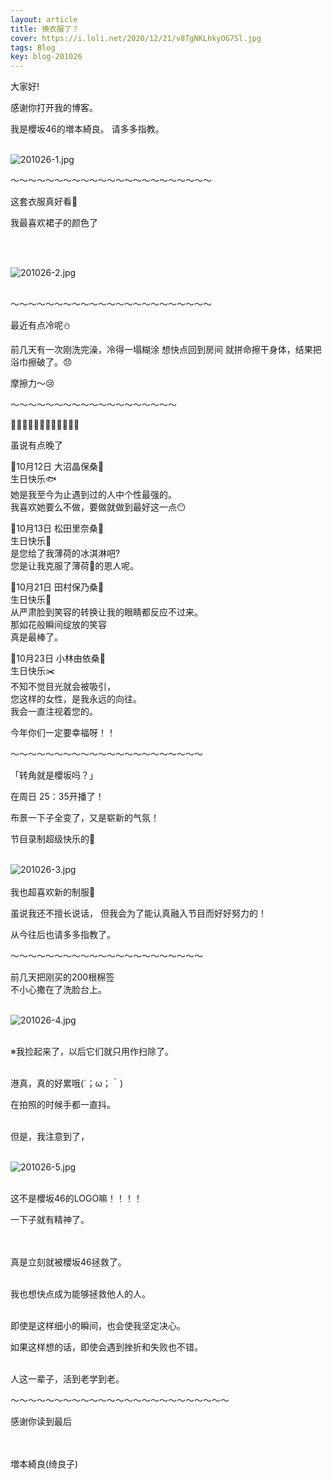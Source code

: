 ```yaml
---
layout: article
title: 换衣服了？
cover: https://i.loli.net/2020/12/21/v8TgNKLhkyOG7Sl.jpg
tags: Blog
key: blog-201026
---
```

大家好!

感谢你打开我的博客。

我是櫻坂46的増本綺良。
请多多指教。
<br/>
<br/>

![201026-1.jpg](https://i.loli.net/2020/12/21/v8TgNKLhkyOG7Sl.jpg)

〜〜〜〜〜〜〜〜〜〜〜〜〜〜〜〜〜〜〜〜〜〜〜


这套衣服真好看🌸

我最喜欢裙子的颜色了
<!--more-->
<br/>
<br/>

![201026-2.jpg](https://i.loli.net/2020/12/21/RBqWI6gE8d19eFh.jpg)
<br/>
<br/>

〜〜〜〜〜〜〜〜〜〜〜〜〜〜〜〜〜〜〜〜〜〜〜



最近有点冷呢⛄

前几天有一次刚洗完澡，冷得一塌糊涂
想快点回到房间
就拼命擦干身体，结果把浴巾擦破了。😞

摩擦力〜😢



〜〜〜〜〜〜〜〜〜〜〜〜〜〜〜〜〜〜〜


🎉🎉🎉🎉🎉🎉🎉🎉🎉🎉🎉🎉

虽说有点晚了



🍰10月12日 大沼晶保桑🍰
<br/>
生日快乐🐟
<br/>
她是我至今为止遇到过的人中个性最强的。
<br/>
我喜欢她要么不做，要做就做到最好这一点😶


🍰10月13日 松田里奈桑🍰
<br/>
生日快乐👄
<br/>
是您给了我薄荷的冰淇淋吧?
<br/>
您是让我克服了薄荷🌿的恩人呢。


🍰10月21日 田村保乃桑🍰
<br/>
生日快乐🧸
<br/>
从严肃脸到笑容的转换让我的眼睛都反应不过来。
<br/>
那如花般瞬间绽放的笑容
<br/>
真是最棒了。


🍰10月23日 小林由依桑🍰
<br/>
生日快乐✂️
<br/>
不知不觉目光就会被吸引，
<br/>
您这样的女性，是我永远的向往。
<br/>
我会一直注视着您的。

今年你们一定要幸福呀！！


〜〜〜〜〜〜〜〜〜〜〜〜〜〜〜〜〜〜〜〜〜〜


「转角就是櫻坂吗？｣

在周日 25：35开播了！


布景一下子全变了，又是崭新的气氛！

节目录制超级快乐的🌸
<br/>
<br/>

![201026-3.jpg](https://i.loli.net/2020/12/21/y635w72qn9OCjQF.jpg)
<br/>
<br/>
我也超喜欢新的制服👔


虽说我还不擅长说话，
但我会为了能认真融入节目而好好努力的！

从今往后也请多多指教了。

〜〜〜〜〜〜〜〜〜〜〜〜〜〜〜〜〜〜〜〜〜〜

前几天把刚买的200根棉签<br/>
不小心撒在了洗脸台上。
<br/>
<br/>

![201026-4.jpg](https://i.loli.net/2020/12/21/61E5yiXkuKlCbVT.jpg)
<br/>
<br/>

※我捡起来了，以后它们就只用作扫除了。
<br/>
<br/>

港真，真的好累哦(´；ω；｀)

在拍照的时候手都一直抖。
<br/><br/>

但是，我注意到了，
<br/><br/>

![201026-5.jpg](https://i.loli.net/2020/12/21/y3B1lg2CWqxPtAd.jpg)
<br/><br/>

这不是櫻坂46的LOGO嘛！！！！


一下子就有精神了。
<br/><br/><br/>






真是立刻就被櫻坂46拯救了。
<br/>
<br/>

我也想快点成为能够拯救他人的人。
<br/>
<br/>

即使是这样细小的瞬间，也会使我坚定决心。

如果这样想的话，即使会遇到挫折和失败也不错。
<br/>
<br/>

人这一辈子，活到老学到老。

〜〜〜〜〜〜〜〜〜〜〜〜〜〜〜〜〜〜〜〜〜〜〜〜〜

感谢你读到最后
<br/>
<br/>
<br/>

増本綺良(绮良子)
